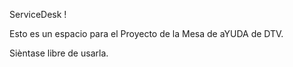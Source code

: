 ServiceDesk !

Esto es un espacio para el Proyecto de la Mesa de aYUDA de DTV.

Sièntase libre de usarla.
 
